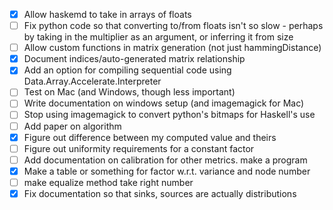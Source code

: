- [x] Allow haskemd to take in arrays of floats
- [ ] Fix python code so that converting to/from floats isn't so slow - perhaps by taking in the multiplier as an argument, or inferring it from size
- [ ] Allow custom functions in matrix generation (not just hammingDistance)
- [x] Document indices/auto-generated matrix relationship
- [x] Add an option for compiling sequential code using Data.Array.Accelerate.Interpreter
- [ ] Test on Mac (and Windows, though less important)
- [ ] Write documentation on windows setup (and imagemagick for Mac)
- [ ] Stop using imagemagick to convert python's bitmaps for Haskell's use
- [ ] Add paper on algorithm
- [x] Figure out difference between my computed value and theirs
- [ ] Figure out uniformity requirements for a constant factor
- [ ] Add documentation on calibration for other metrics. make a program
- [x] Make a table or something for factor w.r.t. variance and node number
- [ ] make equalize method take right number
- [x] Fix documentation so that sinks, sources are actually distributions
